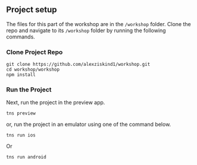 ## Project setup

The files for this part of the workshop are in the `/workshop` folder. Clone the repo and navigate to its `/workshop` folder by running the following commands.

### Clone Project Repo

```
git clone https://github.com/alexziskind1/workshop.git
cd workshop/workshop
npm install
```

### Run the Project

Next, run the project in the preview app.

```
tns preview
```

or, run the project in an emulator using one of the command below.

```
tns run ios
```

Or

```
tns run android
```
